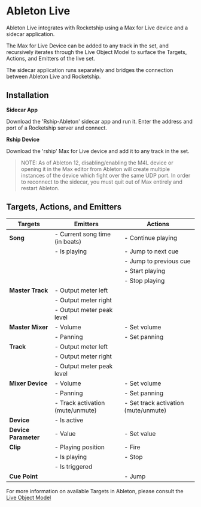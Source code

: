 # Ableton Live

Ableton Live integrates with Rocketship using a Max for Live device and a sidecar application.

The Max for Live Device can be added to any track in the set, and recursively iterates through the Live Object Model to surface the Targets, Actions, and Emitters of the live set.

The sidecar application runs separately and bridges the connection between Ableton Live and Rocketship.

## Installation

**Sidecar App**

Download the 'Rship-Ableton' sidecar app and run it. Enter the address and port of a Rocketship server and connect.

**Rship Device**

Download the 'rship' Max for Live device and add it to any track in the set.

> NOTE: As of Ableton 12, disabling/enabling the M4L device or opening it in the Max editor from Ableton will create multiple instances of the device which fight over the same UDP port. In order to reconnect to the sidecar, you must quit out of Max entirely and restart Ableton.

## Targets, Actions, and Emitters

| Targets          | Emitters                          | Actions                              |
|------------------|-----------------------------------|--------------------------------------|
| **Song**         | - Current song time (in beats)    | - Continue playing                   |
|                  | - Is playing                      | - Jump to next cue                   |
|                  |                                   | - Jump to previous cue               |
|                  |                                   | - Start playing                      |
|                  |                                   | - Stop playing                       |
| **Master Track** | - Output meter left               |                                      |
|                  | - Output meter right              |                                      |
|                  | - Output meter peak level         |                                      |
| **Master Mixer** | - Volume                          | - Set volume                         |
|                  | - Panning                         | - Set panning                        |
| **Track**        | - Output meter left               |                                      |
|                  | - Output meter right              |                                      |
|                  | - Output meter peak level         |                                      |
| **Mixer Device** | - Volume                          | - Set volume                         |
|                  | - Panning                         | - Set panning                        |
|                  | - Track activation (mute/unmute)  | - Set track activation (mute/unmute) |
| **Device**       | - Is active                       |                                      |
| **Device Parameter** | - Value                       | - Set value                          |
| **Clip**         | - Playing position                | - Fire                               |
|                  | - Is playing                      | - Stop                               |
|                  | - Is triggered                    |                                      |
| **Cue Point**    |                                   | - Jump                               |

For more information on available Targets in Ableton, please consult the [Live Object Model](https://docs.cycling74.com/max8/vignettes/live_object_model)